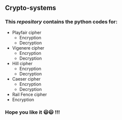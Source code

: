 ## Crypto-systems
### This *repository* contains the python codes for:
* Playfair cipher 
  * Encryption
  * Decryption
* Vigenere cipher
  * Encryption
  * Decryption
* Hill cipher
  * Encryption
  * Decryption
* Caeser cipher
  * Encryption
  * Decryption
* Rail Fence cipher
 * Encryption
### Hope you like it :smiley::smiley: !!! 
